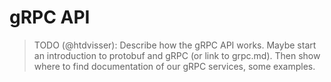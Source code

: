 # gRPC API

> TODO (@htdvisser): Describe how the gRPC API works. Maybe start an introduction to protobuf and gRPC (or link to grpc.md).
> Then show where to find documentation of our gRPC services, some examples.
